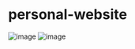 ﻿# personal-website
![image](https://user-images.githubusercontent.com/77596290/218291022-6413cd38-0f1f-4373-b285-f183cd1ebf62.png)
![image](https://user-images.githubusercontent.com/77596290/218291026-2ef2fac6-aabb-45df-9ad7-749fb32a5f68.png)
